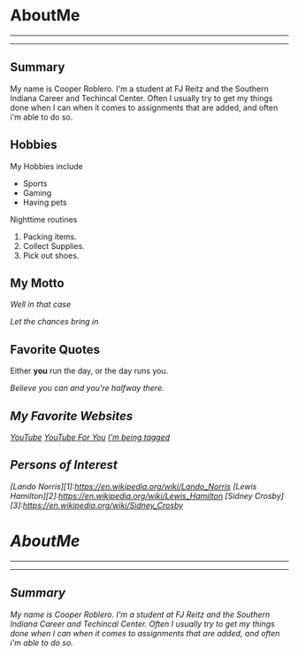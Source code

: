 # AboutMe
---
---
## Summary

My name is Cooper Roblero. I'm a student at FJ Reitz and the Southern Indiana Career and Techincal Center. Often I usually try to get my things done when I can when it comes to assignments that are added, and often i'm able to do so.

 Hobbies
-

My Hobbies include

- Sports
- Gaming
- Having pets

Nighttime routines

1. Packing items.
2. Collect Supplies.
3. Pick out shoes.


## My Motto

<i>Well in that case</i>

<i>Let the chances bring in</i>


## Favorite Quotes

Either <b>you</b> run the day, or the day runs you.

<i>Believe you can</b> and you're halfway there.


## My Favorite Websites
[YouTube](https://www.youtube.com/)
[YouTube For You](https://www.youtube.com/)
[I'm being tagged][I have a NEW HOME]


## Persons of Interest

[Lando Norris][1]:<https://en.wikipedia.org/wiki/Lando_Norris>
[Lewis Hamilton][2]:<https://en.wikipedia.org/wiki/Lewis_Hamilton>
[Sidney Crosby][3]:<https://en.wikipedia.org/wiki/Sidney_Crosby>


# AboutMe
---
---
## Summary

[I have a new home]: https://www.youtube.com/

My name is Cooper Roblero. I'm a student at FJ Reitz and the Southern Indiana Career and Techincal Center. Often I usually try to get my things done when I can when it comes to assignments that are added, and often i'm able to do so.





